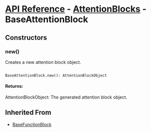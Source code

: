 # [API Reference](../../API.md) - [AttentionBlocks](../AttentionBlocks.md) - BaseAttentionBlock

## Constructors

### new()

Creates a new attention block object.

```

BaseAttentionBlock.new(): AttentionBlockObject

```

#### Returns:

AttentionBlockObject: The generated attention block object.

## Inherited From

* [BaseFunctionBlock](../Cores/BaseFunctionBlock.md)